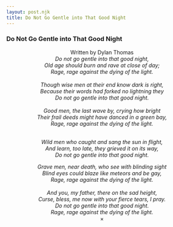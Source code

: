 ```yaml
---
layout: post.njk
title: Do Not Go Gentle into That Good Night
---
```



### Do Not Go Gentle into That Good Night
<center>Written by Dylan Thomas</center>

<center>

<i>
Do not go gentle into that good night,<br>
Old age should burn and rave at close of day;<br>
Rage, rage against the dying of the light.</i><br><br>

<i>
Though wise men at their end know dark is right,<br>
Because their words had forked no lightning they<br>
Do not go gentle into that good night.<br><br>
</i>
<i>
Good men, the last wave by, crying how bright<br>
Their frail deeds might have danced in a green bay,<br>
Rage, rage against the dying of the light.</i><br><br>

<i>

Wild men who caught and sang the sun in flight,<br>
And learn, too late, they grieved it on its way,<br>
Do not go gentle into that good night.
</i>

<i>
Grave men, near death, who see with blinding sight<br>
Blind eyes could blaze like meteors and be gay,<br>
Rage, rage against the dying of the light.<br><br>
</i>

<i>
And you, my father, there on the sad height,<br>
Curse, bless, me now with your fierce tears, I pray.<br>
Do not go gentle into that good night.<br>
Rage, rage against the dying of the light.
</i>

</center>

<center>×</center>